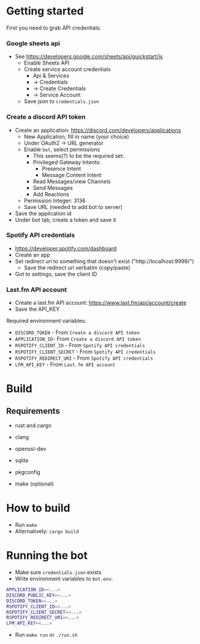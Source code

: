 # Getting started

First you need to grab API credentials:

### Google sheets api

* See https://developers.google.com/sheets/api/quickstart/js
  * Enable Sheets API
  * Create service account credentials
    * Api & Services
    * -> Credentials
    * -> Create Credentials
    * -> Service Account
  * Save json to `credentials.json`


### Create a discord API token
* Create an application: https://discord.com/developers/applications
  * New Application, fill in name (your choice)
  * Under OAuth2 -> URL generator
  * Enable `bot`, select permissions
    * This seems(?) to be the required set:
    * Privileged Gateway Intents:
      * Presence Intent
      * Message Content Intent
    * Read Messages/view Channels
    * Send Messages
    * Add Reactions
  * Permission Integer: 3136
  * Save URL (needed to add bot to server)
* Save the application id
* Under bot tab, create a token and save it

### Spotify API credentials

* https://developer.spotify.com/dashboard
* Create an app
* Set redirect uri to something that doesn't exist ("http://localhost:9999/")
  * Save the redirect uri verbatim (copy/paste)
* Got to settings, save the client ID

### Last.fm API account

* Create a last.fm API account: https://www.last.fm/api/account/create
* Save the API_KEY

Required environment variables:
* `DISCORD_TOKEN` - From `Create a discord API token`
* `APPLICATION_ID`- From `Create a discord API token`
* `RSPOTIFY_CLIENT_ID` - From `Spotify API credentials`
* `RSPOTIFY_CLIENT_SECRET` - From `Spotify API credentials`
* `RSPOTIFY_REDIRECT_URI` -  From `Spotify API credentials`
* `LFM_API_KEY` - From `Last.fm API account`

# Build

## Requirements

* rust and cargo
* clang
* openssl-dev
* sqlite
* pkgconfig

* make (optional)

# How to build

* Run `make`
* Alternatively: `cargo build`

# Running the bot

* Make sure `credentials.json` exists
* Write environment variables to `bot.env`:
```sh
APPLICATION_ID=<...>
DISCORD_PUBLIC_KEY=<...>
DISCORD_TOKEN=<...>
RSPOTIFY_CLIENT_ID=<...>
RSPOTIFY_CLIENT_SECRET=<...>
RSPOTIFY_REDIRECT_URI=<...>
LFM_API_KEY=<...>
```

* Run `make run` or `./run.sh`
